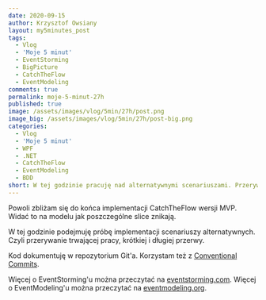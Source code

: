 ```yaml
---
date: 2020-09-15
author: Krzysztof Owsiany
layout: my5minutes_post
tags:
  - Vlog
  - 'Moje 5 minut'
  - EventStorming
  - BigPicture
  - CatchTheFlow
  - EventModeling
comments: true
permalink: moje-5-minut-27h
published: true
image: /assets/images/vlog/5min/27h/post.png
image_big: /assets/images/vlog/5min/27h/post-big.png
categories:
  - Vlog
  - 'Moje 5 minut'
  - WPF
  - .NET
  - CatchTheFlow
  - EventModeling
  - BDD
short: W tej godzinie pracuję nad alternatywnymi scenariuszami. Przerywaniem bloku pracy, krótkiej i długiej przerwy (jeżeli czas pozwoli). Będzie też praca nad obsługą nowych zdarzeń.
---
```

Powoli zbliżam się do końca implementacji CatchTheFlow wersji MVP. Widać to na modelu jak poszczególne slice znikają.

W tej godzinie podejmuję próbę implementacji scenariuszy alternatywnych. Czyli przerywanie trwającej pracy, krótkiej i długiej przerwy.

Kod dokumentuję w repozytorium Git'a. Korzystam też z [Conventional Commits](https://www.conventionalcommits.org/en/v1.0.0/).

Więcej o EventStorming'u można przeczytać na [eventstorming.com](https://www.eventstorming.com).
Więcej o EventModeling'u można przeczytać na [eventmodeling.org](https://eventmodeling.org).